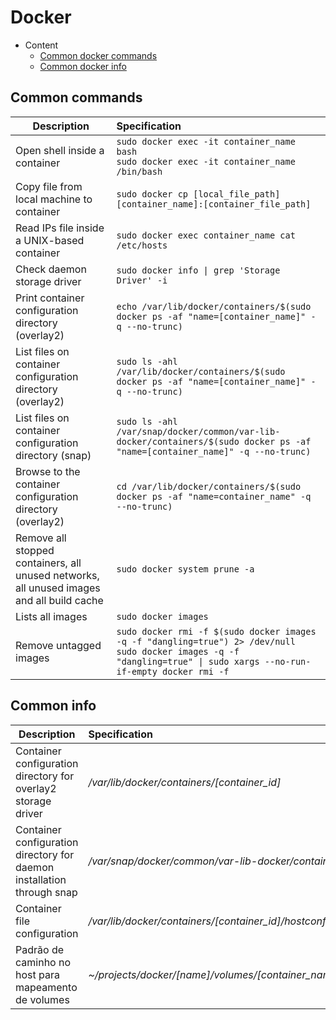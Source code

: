 # Docker

- Content
  - [Common docker commands](#common-commands)
  - [Common docker info](#common-info)

## Common commands

| Description | Specification |
|-------------|:--------------|
| Open shell inside a container | `sudo docker exec -it container_name bash` <br /> `sudo docker exec -it container_name /bin/bash`|
| Copy file from local machine to container | `sudo docker cp [local_file_path] [container_name]:[container_file_path]` |
| Read IPs file inside a UNIX-based container | `sudo docker exec container_name cat /etc/hosts` |
| Check daemon storage driver | `sudo docker info \| grep 'Storage Driver' -i` |
| Print container configuration directory (overlay2) | `echo /var/lib/docker/containers/$(sudo docker ps -af "name=[container_name]" -q --no-trunc)` |
| List files on container configuration directory (overlay2) | `sudo ls -ahl /var/lib/docker/containers/$(sudo docker ps -af "name=[container_name]" -q --no-trunc)` |
| List files on container configuration directory (snap) | `sudo ls -ahl /var/snap/docker/common/var-lib-docker/containers/$(sudo docker ps -af "name=[container_name]" -q --no-trunc)` |
| Browse to the container configuration directory (overlay2) | `cd /var/lib/docker/containers/$(sudo docker ps -af "name=container_name" -q --no-trunc)` |
| Remove all stopped containers, all unused networks, all unused images and all build cache  | `sudo docker system prune -a` |
| Lists all images | `sudo docker images` |
| Remove untagged images | `sudo docker rmi -f $(sudo docker images -q -f "dangling=true") 2> /dev/null` <br /> `sudo docker images -q -f "dangling=true" \| sudo xargs --no-run-if-empty docker rmi -f` |


## Common info

| Description | Specification |
|-------------|:--------------|
| Container configuration directory for overlay2 storage driver | */var/lib/docker/containers/[container_id]* |
| Container configuration directory for daemon installation through snap | */var/snap/docker/common/var-lib-docker/containers/[container_id]* |
| Container file configuration | */var/lib/docker/containers/[container_id]/hostconfig.json* |
| Padrão de caminho no host para mapeamento de volumes | *~/projects/docker/[name]/volumes/[container_name]/[container_directory]* |
